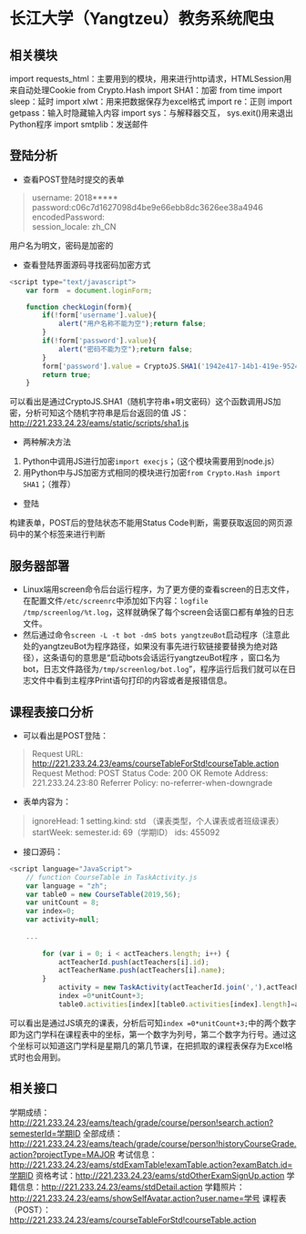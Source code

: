 # 长江大学（Yangtzeu）教务系统爬虫
## 相关模块
import requests_html：主要用到的模块，用来进行http请求，HTMLSession用来自动处理Cookie
from Crypto.Hash import SHA1：加密
from time import sleep：延时
import xlwt：用来把数据保存为excel格式
import re：正则
import getpass：输入时隐藏输入内容
import sys：与解释器交互， sys.exit()用来退出Python程序
import smtplib：发送邮件
## 登陆分析

 - 查看POST登陆时提交的表单

> username: 2018*****
password:c06c7d1627098d4be9e66ebb8dc3626ee38a4946
encodedPassword:  
session_locale: zh_CN

用户名为明文，密码是加密的

 - 查看登陆界面源码寻找密码加密方式
```javascript
<script type="text/javascript">
	var form  = document.loginForm;

	function checkLogin(form){
		if(!form['username'].value){
			alert("用户名称不能为空");return false;
		}
		if(!form['password'].value){
			alert("密码不能为空");return false;
		}
    	form['password'].value = CryptoJS.SHA1('1942e417-14b1-419e-9524-124448de3966-' + form['password'].value);
		return true;
	}
```
可以看出是通过CryptoJS.SHA1（随机字符串+明文密码）这个函数调用JS加密，分析可知这个随机字符串是后台返回的值
JS：http://221.233.24.23/eams/static/scripts/sha1.js
 - 两种解决方法
 1. Python中调用JS进行加密`import execjs`；（这个模块需要用到node.js）
 2. 用Python中与JS加密方式相同的模块进行加密`from Crypto.Hash import SHA1`；（推荐）
- 登陆

构建表单，POST后的登陆状态不能用Status Code判断，需要获取返回的网页源码中的某个标签来进行判断
## 服务器部署
 - Linux端用screen命令后台运行程序，为了更方便的查看screen的日志文件，在配置文件`/etc/screenrc`中添加如下内容：`logfile /tmp/screenlog/%t.log`，这样就确保了每个screen会话窗口都有单独的日志文件。
 - 然后通过命令`screen -L -t bot -dmS bots yangtzeuBot`启动程序（注意此处的yangtzeuBot为程序路径，如果没有事先进行软链接要替换为绝对路径），这条语句的意思是“启动bots会话运行yangtzeuBot程序 ，窗口名为bot，日志文件路径为`/tmp/screenlog/bot.log`”，程序运行后我们就可以在日志文件中看到主程序Print语句打印的内容或者是报错信息。
## 课程表接口分析
 - 可以看出是POST登陆：
 > Request URL: http://221.233.24.23/eams/courseTableForStd!courseTable.action
Request Method: POST
Status Code: 200 OK
Remote Address: 221.233.24.23:80
Referrer Policy: no-referrer-when-downgrade
 - 表单内容为：
> ignoreHead: 1
setting.kind: std （课表类型，个人课表或者班级课表）
startWeek: 
semester.id: 69（学期ID）
ids: 455092
- 接口源码：
```javascript
<script language="JavaScript">
	// function CourseTable in TaskActivity.js
	var language = "zh";
	var table0 = new CourseTable(2019,56);
	var unitCount = 8;
	var index=0;
	var activity=null;
	
	...
	
		for (var i = 0; i < actTeachers.length; i++) {
			actTeacherId.push(actTeachers[i].id);
			actTeacherName.push(actTeachers[i].name);
		}
			activity = new TaskActivity(actTeacherId.join(','),actTeacherName.join(','),"112007(437468)","数值分析(437468)","114","东13-D-225c","01111111111111111110000000000000000000000000000000000",null,null,assistantName,"","");
			index =0*unitCount+3;
			table0.activities[index][table0.activities[index].length]=activity;
```
可以看出是通过JS填充的课表，分析后可知`index =0*unitCount+3;`中的两个数字即为这门学科在课程表中的坐标，第一个数字为列号，第二个数字为行号。通过这个坐标可以知道这门学科是星期几的第几节课，在把抓取的课程表保存为Excel格式时也会用到。
## 相关接口
学期成绩：http://221.233.24.23/eams/teach/grade/course/person!search.action?semesterId=学期ID
全部成绩：http://221.233.24.23/eams/teach/grade/course/person!historyCourseGrade.action?projectType=MAJOR
考试信息：http://221.233.24.23/eams/stdExamTable!examTable.action?examBatch.id=学期ID
资格考试：http://221.233.24.23/eams/stdOtherExamSignUp.action
学籍信息：http://221.233.24.23/eams/stdDetail.action
学籍照片：http://221.233.24.23/eams/showSelfAvatar.action?user.name=学号
课程表（POST）：http://221.233.24.23/eams/courseTableForStd!courseTable.action
